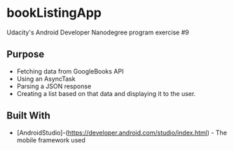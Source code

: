 # bookListingApp

Udacity's Android Developer Nanodegree program exercise #9

## Purpose

* Fetching data from GoogleBooks API
* Using an AsyncTask
* Parsing a JSON response
* Creating a list based on that data and displaying it to the user.



## Built With
* [AndroidStudio]-(https://developer.android.com/studio/index.html) - The mobile framework used
